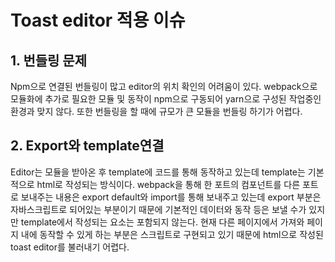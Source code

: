 # Toast editor 적용 이슈

## 1. 번들링 문제
Npm으로 연결된 번들링이 많고 editor의 위치 확인의 어려움이 있다. webpack으로 모듈화에 추가로 필요한 모듈 및 동작이 npm으로 구동되어 yarn으로 구성된 작업중인 환경과 맞지 않다. 또한 번들링을 할 때에 규모가 큰 모듈을 번들링 하기가 어렵다.

## 2. Export와 template연결
Editor는 모듈을 받아온 후 template에 코드를 통해 동작하고 있는데 template는 기본적으로 html로 작성되는 방식이다. webpack을 통해 한 포트의 컴포넌트를 다른 포트로 보내주는 내용은 export default와 import를 통해 보내주고 있는데 export 부분은 자바스크립트로 되어있는 부분이기 때문에 기본적인 데이터와 동작 등은 보낼 수가 있지만 template에서 작성되는 요소는 포함되지 않는다. 현재 다른 페이지에서 가져와 페이지 내에 동작할 수 있게 하는 부분은 스크립트로 구현되고 있기 때문에 html으로 작성된 toast editor를 불러내기 어렵다.
